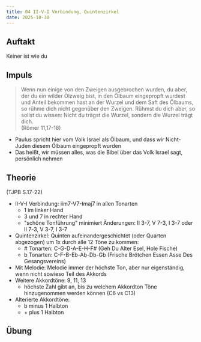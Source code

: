 ```yaml
---
title: 04 II-V-I Verbindung, Quintenzirkel
date: 2025-10-30
---
```


## Auftakt

Keiner ist wie du

## Impuls

> Wenn nun einige von den Zweigen ausgebrochen wurden, du aber, der du ein wilder Ölzweig bist, in den Ölbaum eingepropft wurdest und Anteil bekommen hast an der Wurzel und dem Saft des Ölbaums, so rühme dich nicht gegenüber den Zweigen. Rühmst du dich aber, so sollst du wissen: Nicht du trägst die Wurzel, sondern die Wurzel trägt dich.  
> (Römer 11,17-18)

- Paulus spricht hier vom Volk Israel als Ölbaum, und dass wir Nicht-Juden diesem Ölbaum eingepropft wurden
- Das heißt, wir müssen alles, was die Bibel über das Volk Israel sagt, persönlich nehmen

## Theorie

(TJPB S.17-22)

- II-V-I Verbindung: iim7-V7-Imaj7 in allen Tonarten
    - 1 im linker Hand
    - 3 und 7 in rechter Hand
    - "schöne Tonführung" minimiert Änderungen: II 3-7, V 7-3, I 3-7 oder II 7-3, V 3-7, I 3-7
- Quintenzirkel: Quinten aufeinandergeschichtet (oder Quarten abgezogen) um 1x durch alle 12 Töne zu kommen:
    - \# Tonarten: C-G-D-A-E-H-F# (Geh Du Alter Esel, Hole Fische)
    - b Tonarten: C-F-B-Eb-Ab-Db-Gb (Frische Brötchen Essen Asse Des Gesangsvereins)
- Mit Melodie: Melodie immer der höchste Ton, aber nur eigenständig, wenn nicht sowieso Teil des Akkords
- Weitere Akkordtöne: 9, 11, 13
    - höchste Zahl gibt an, bis zu welchem Akkordton Töne hinzugenommen werden können (C6 vs C13)
- Alterierte Akkordtöne:
    - b minus 1 Halbton
    - \+ plus 1 Halbton

## Übung
